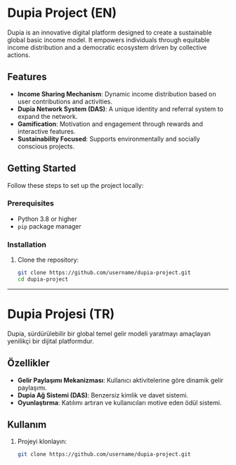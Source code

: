 # Dupia Project (EN)

Dupia is an innovative digital platform designed to create a sustainable global basic income model. It empowers individuals through equitable income distribution and a democratic ecosystem driven by collective actions.

## Features
- **Income Sharing Mechanism**: Dynamic income distribution based on user contributions and activities.
- **Dupia Network System (DAS)**: A unique identity and referral system to expand the network.
- **Gamification**: Motivation and engagement through rewards and interactive features.
- **Sustainability Focused**: Supports environmentally and socially conscious projects.

## Getting Started

Follow these steps to set up the project locally:

### Prerequisites
- Python 3.8 or higher
- `pip` package manager

### Installation
1. Clone the repository:
   ```bash
   git clone https://github.com/username/dupia-project.git
   cd dupia-project

***************************************

# Dupia Projesi (TR)

Dupia, sürdürülebilir bir global temel gelir modeli yaratmayı amaçlayan yenilikçi bir dijital platformdur.

## Özellikler
- **Gelir Paylaşımı Mekanizması**: Kullanıcı aktivitelerine göre dinamik gelir paylaşımı.
- **Dupia Ağ Sistemi (DAS)**: Benzersiz kimlik ve davet sistemi.
- **Oyunlaştırma**: Katılımı artıran ve kullanıcıları motive eden ödül sistemi.

## Kullanım
1. Projeyi klonlayın:
   ```bash
   git clone https://github.com/username/dupia-project.git
